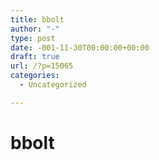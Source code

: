 ```yaml
---
title: bbolt
author: "-"
type: post
date: -001-11-30T00:00:00+00:00
draft: true
url: /?p=15065
categories:
  - Uncategorized

---
```

# bbolt
